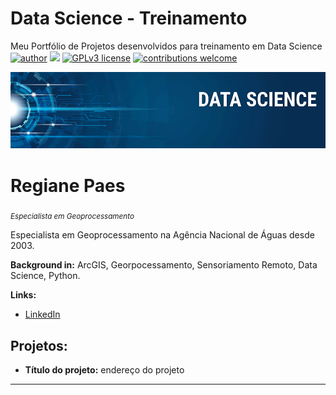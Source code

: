 # Data Science - Treinamento
Meu Portfólio de Projetos desenvolvidos para treinamento em Data Science
[![author](https://img.shields.io/badge/author-regianepaes-red.svg)](https://www.linkedin.com/in/regiane-paes) [![](https://img.shields.io/badge/python-3.7+-blue.svg)](https://www.python.org/downloads/release/python-365/) [![GPLv3 license](https://img.shields.io/badge/License-GPLv3-blue.svg)](http://perso.crans.org/besson/LICENSE.html) [![contributions welcome](https://img.shields.io/badge/contributions-welcome-brightgreen.svg?style=flat)](https://github.com/carlosfab/data_science/issues)

<p align="center">
  <img src="banner.png" >
</p>

# Regiane Paes
<sub>*Especialista em Geoprocessamento*</sub>

Especialista em Geoprocessamento na Agência Nacional de Águas desde 2003.

**Background in:** ArcGIS, Georpocessamento, Sensoriamento Remoto, Data Science, Python.

**Links:**
* [LinkedIn](https://www.linkedin.com/in/regiane-paes/)


## Projetos:

* **Título do projeto:** endereço do projeto


---




